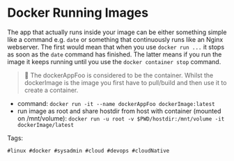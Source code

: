 # Docker Running Images

The app that actually runs inside your image can be either something simple like a command e.g. `date` or something that continuously runs like an Nginx webserver. The first would mean that when you use `docker run ...` it stops as soon as the `date` command has finished. The latter means if you run the image it keeps running until you use the `docker container stop` command. 

> 🧐 The dockerAppFoo is considered to be the container. Whilst the dockerImage is the image you first have to pull/build and then use it to create a container.

* command: `docker run -it --name dockerAppFoo dockerImage:latest`
* run image as root and share hostdir from host with container (mounted on /mnt/volume): `docker run -u root -v $PWD/hostdir:/mnt/volume -it dockerImage/latest`

Tags:

    #linux #docker #sysadmin #cloud #devops #cloudNative  
